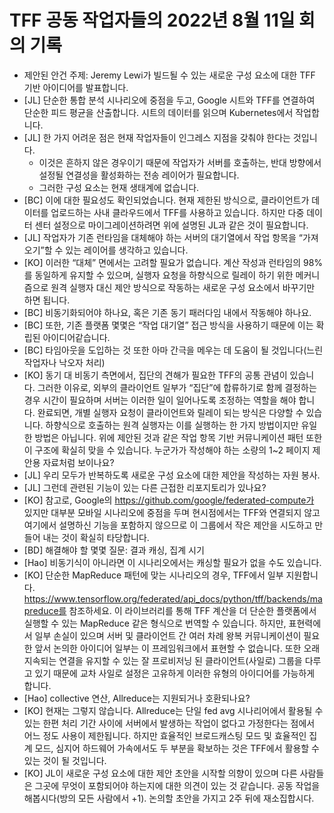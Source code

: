 # TFF 공동 작업자들의 2022년 8월 11일 회의 기록

- 제안된 안건 주제: Jeremy Lewi가 빌드될 수 있는 새로운 구성 요소에 대한 TFF 기반 아이디어를 발표합니다.
- [JL] 단순한 통합 분석 시나리오에 중점을 두고, Google 시트와 TFF를 연결하여 단순한 피드 평균을 산출합니다. 시트의 데이터를 읽으며 Kubernetes에서 작업합니다.
- [JL] 한 가지 어려운 점은 현재 작업자들이 인그레스 지점을 갖춰야 한다는 것입니다.
    - 이것은 흔하지 않은 경우이기 때문에 작업자가 서버를 호출하는, 반대 방향에서 설정될 연결성을 활성화하는 전송 레이어가 필요합니다.
    - 그러한 구성 요소는 현재 생태계에 없습니다.
- [BC] 이에 대한 필요성도 확인되었습니다. 현재 제한된 방식으로, 클라이언트가 데이터를 업로드하는 사내 클라우드에서 TFF를 사용하고 있습니다. 하지만 다중 데이터 센터 설정으로 마이그레이션하려면 위에 설명된 JL과 같은 것이 필요합니다.
- [JL] 작업자가 기존 런타임을 대체해야 하는 서버의 대기열에서 작업 항목을 “가져오기”할 수 있는 레이어를 생각하고 있습니다.
- [KO] 이러한 “대체” 면에서는 고려할 필요가 없습니다. 계산 작성과 런타임의 98%를 동일하게 유지할 수 있으며, 실행자 요청을 하향식으로 릴레이 하기 위한 메커니즘으로 원격 실행자 대신 제안 방식으로 작동하는 새로운 구성 요소에서 바꾸기만 하면 됩니다.
- [BC] 비동기화되어야 하나요, 혹은 기존 동기 패러다임 내에서 작동해야 하나요.
- [BC] 또한, 기존 플랫폼 몇몇은 “작업 대기열” 접근 방식을 사용하기 때문에 이는 확립된 아이디어같습니다.
- [BC] 타임아웃을 도입하는 것 또한 아마 간극을 메우는 데 도움이 될 것입니다(느린 작업자나 낙오자 처리)
- [KO] 동기 대 비동기 측면에서, 집단의 견해가 필요한 TFF의 공통 관념이 있습니다. 그러한 이유로, 외부의 클라이언트 일부가 “집단”에 합류하기로 함께 결정하는 경우 시간이 필요하며 서버는 이러한 일이 일어나도록 조정하는 역할을 해야 합니다. 완료되면, 개별 실행자 요청이 클라이언트와 릴레이 되는 방식은 다양할 수 있습니다. 하향식으로 호출하는 원격 실행자는 이를 실행하는 한 가지 방법이지만 유일한 방법은 아닙니다. 위에 제안된 것과 같은 작업 항목 기반 커뮤니케이션 패턴 또한 이 구조에 확실히 맞을 수 있습니다. 누군가가 작성해야 하는 소량의 1~2 페이지 제안용 자료처럼 보이나요?
- [JL] 우리 모두가 반복하도록 새로운 구성 요소에 대한 제안을 작성하는 자원 봉사.
- [JL] 그런데 관련된 기능이 있는 다른 근접한 리포지토리가 있나요?
- [KO] 참고로, Google의 https://github.com/google/federated-compute가 있지만 대부분 모바일 시나리오에 중점을 두며 현시점에서는 TFF와 연결되지 않고 여기에서 설명하신 기능을 포함하지 않으므로 이 그룹에서 작은 제안을 시도하고 만들어 내는 것이 확실히 타당합니다.
- [BD] 해결해야 할 몇몇 질문: 결과 캐싱, 집계 시기
- [Hao] 비동기식이 아니라면 이 시나리오에서는 캐싱할 필요가 없을 수도 있습니다.
- [KO] 단순한 MapReduce 패턴에 맞는 시나리오의 경우, TFF에서 일부 지원합니다. https://www.tensorflow.org/federated/api_docs/python/tff/backends/mapreduce를 참조하세요. 이 라이브러리를 통해 TFF 계산을 더 단순한 플랫폼에서 실행할 수 있는 MapReduce 같은 형식으로 번역할 수 있습니다. 하지만, 표현력에서 일부 손실이 있으며 서버 및 클라이언트 간 여러 차례 왕복 커뮤니케이션이 필요한 앞서 논의한 아이디어 일부는 이 프레임워크에서 표현할 수 없습니다. 또한 오래 지속되는 연결을 유지할 수 있는 잘 프로비저닝 된 클라이언트(사일로) 그룹을 다루고 있기 때문에 교차 사일로 설정은 고유하게 이러한 유형의 아이디어를 가능하게 합니다.
- [Hao] collective 연산, Allreduce는 지원되거나 호환되나요?
- [KO] 현재는 그렇지 않습니다. Allreduce는 단일 fed avg 시나리어에서 활용될 수 있는 한편 처리 기간 사이에 서버에서 발생하는 작업이 없다고 가정한다는 점에서 어느 정도 사용이 제한됩니다. 하지만 효율적인 브로드캐스팅 모드 및 효율적인 집계 모드, 심지어 하드웨어 가속에서도 두 부분을 확보하는 것은 TFF에서 활용할 수 있는 것이 될 것입니다.
- [KO] JL이 새로운 구성 요소에 대한 제안 초안을 시작할 의향이 있으며 다른 사람들은 그곳에 무엇이 포함되어야 하는지에 대한 의견이 있는 것 같습니다. 공동 작업을 해봅시다(방의 모든 사람에서 +1). 논의할 초안을 가지고 2주 뒤에 재소집합시다.
